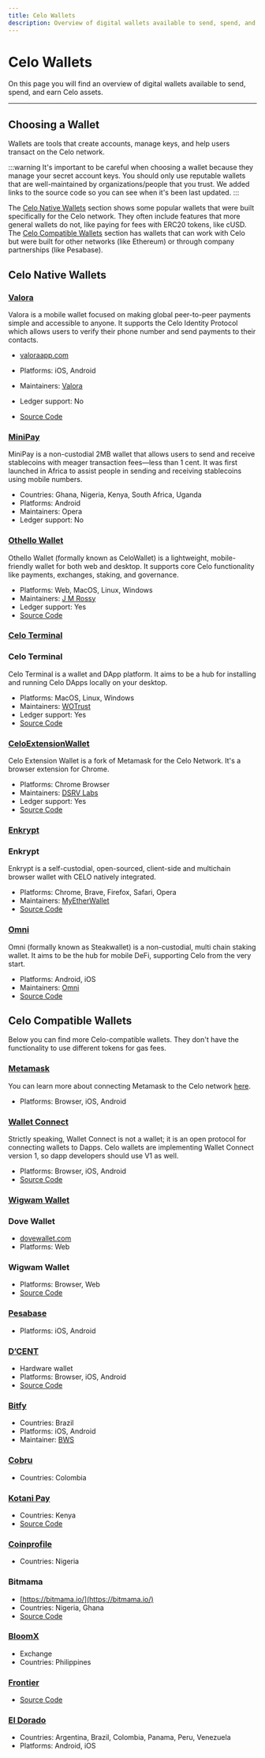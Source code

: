 ```yaml
---
title: Celo Wallets
description: Overview of digital wallets available to send, spend, and earn Celo assets.
---
```


# Celo Wallets

On this page you will find an overview of digital wallets available to send, spend, and earn Celo assets.

---

## Choosing a Wallet

Wallets are tools that create accounts, manage keys, and help users transact on the Celo network.

:::warning
It's important to be careful when choosing a wallet because they manage your secret account keys. You should only use reputable wallets that are well-maintained by organizations/people that you trust. We added links to the source code so you can see when it's been last updated. 
:::

The [Celo Native Wallets](#celo-native-wallets) section shows some popular wallets that were built specifically for the Celo network. They often include features that more general wallets do not, like paying for fees with ERC20 tokens, like cUSD. The [Celo Compatible Wallets](#celo-compatible-wallets) section has wallets that can work with Celo but were built for other networks (like Ethereum) or through company partnerships (like Pesabase).

## Celo Native Wallets

### [Valora](https://valora.xyz/)

Valora is a mobile wallet focused on making global peer-to-peer payments simple and accessible to anyone. It supports the Celo Identity Protocol which allows users to verify their phone number and send payments to their contacts.

- [valoraapp.com](https://valora.xyz/)

- Platforms: iOS, Android
- Maintainers: [Valora](https://valora.xyz/)
- Ledger support: No
- [Source Code](https://github.com/valora-inc/wallet)


### [MiniPay](https://www.opera.com/products/minipay)

MiniPay is a non-custodial 2MB wallet that allows users to send and receive stablecoins with meager transaction fees—less than 1 cent. It was first launched in Africa to assist people in sending and receiving stablecoins using mobile numbers.

- Countries: Ghana, Nigeria, Kenya, South Africa, Uganda
- Platforms: Android
- Maintainers: Opera
- Ledger support: No

### [Othello Wallet](https://celowallet.app/setup)

Othello Wallet (formally known as CeloWallet) is a lightweight, mobile-friendly wallet for both web and desktop. It supports core Celo functionality like payments, exchanges, staking, and governance.

- Platforms: Web, MacOS, Linux, Windows
- Maintainers: [J M Rossy](https://twitter.com/RossyWrote)
- Ledger support: Yes
- [Source Code](https://github.com/jmrossy/celo-web-wallet)

### [Celo Terminal](https://celoterminal.com/)

### Celo Terminal


Celo Terminal is a wallet and DApp platform. It aims to be a hub for installing and running Celo DApps locally on your desktop.

- Platforms: MacOS, Linux, Windows
- Maintainers: [WOTrust](https://twitter.com/wotrust1)
- Ledger support: Yes
- [Source Code](https://github.com/zviadm/celoterminal)


### [CeloExtensionWallet](https://chrome.google.com/webstore/detail/celoextensionwallet/kkilomkmpmkbdnfelcpgckmpcaemjcdh)

Celo Extension Wallet is a fork of Metamask for the Celo Network. It's a browser extension for Chrome.

- Platforms: Chrome Browser
- Maintainers: [DSRV Labs](https://www.dsrvlabs.com/en/)
- Ledger support: Yes
- [Source Code](https://github.com/dsrvlabs/celo-extension-wallet)


### [Enkrypt](https://www.enkrypt.com/?mtm_campaign=Celo%20wiki)

### Enkrypt

Enkrypt is a self-custodial, open-sourced, client-side and multichain browser wallet with CELO natively integrated.

- Platforms: Chrome, Brave, Firefox, Safari, Opera
- Maintainers: [MyEtherWallet](https://www.myetherwallet.com/)
- [Source Code](https://github.com/enkryptcom/enKrypt)

### [Omni](https://omni.app/)

Omni (formally known as Steakwallet) is a non-custodial, multi chain staking wallet. It aims to be the hub for mobile DeFi, supporting Celo from the very start.

- Platforms: Android, iOS
- Maintainers: [Omni](https://omni.app/)
- [Source Code](https://github.com/steakwallet)

## Celo Compatible Wallets

Below you can find more Celo-compatible wallets. They don't have the functionality to use different tokens for gas fees.

### [Metamask](https://metamask.io/)

You can learn more about connecting Metamask to the Celo network [here](/wallet/metamask/use).

- Platforms: Browser, iOS, Android

### [Wallet Connect](https://walletconnect.org/)

Strictly speaking, Wallet Connect is not a wallet; it is an open protocol for connecting wallets to Dapps. Celo wallets are implementing Wallet Connect version 1, so dapp developers should use V1 as well.

- Platforms: Browser, iOS, Android
- [Source Code](https://github.com/WalletConnect)

  
### [Wigwam Wallet](https://wigwam.app)

### Dove Wallet

- [dovewallet.com](https://dovewallet.com)
- Platforms: Web

### Wigwam Wallet

- Platforms: Browser, Web
- [Source Code](https://github.com/wigwamapp/wigwam)

### [Pesabase](https://pesabase.com/)

- Platforms: iOS, Android


### [D’CENT](https://dcentwallet.com/)

- Hardware wallet
- Platforms: Browser, iOS, Android
- [Source Code](https://github.com/DcentWallet)

### [Bitfy](https://blockchainwebservices.com.br/bitfy-app)

- Countries: Brazil
- Platforms: iOS, Android
- Maintainer: [BWS](https://blockchainwebservices.com)

### [Cobru](https://cobru.co/)

- Countries: Colombia

### [Kotani Pay](https://kotanipay.com/)

- Countries: Kenya
- [Source Code](https://github.com/Kotani-Pay)

### [Coinprofile](https://coinprofile.co/)

- Countries: Nigeria


### Bitmama

- [https://bitmama.io/](https://bitmama.io/)
- Countries: Nigeria, Ghana
- [Source Code](https://github.com/Bitmama-Inc)

### [BloomX](https://www.bloom.solutions/)

- Exchange
- Countries: Philippines

### [Frontier](https://www.frontier.xyz/)

- [Source Code](https://github.com/frontierdotxyz)

### [El Dorado](https://eldorado.io/)

- Countries: Argentina, Brazil, Colombia, Panama, Peru, Venezuela
- Platforms: Android, iOS
